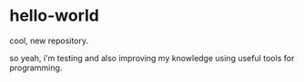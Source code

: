 hello-world
===========

cool, new repository.

so yeah, i'm testing and also improving my knowledge using useful tools for programming.
